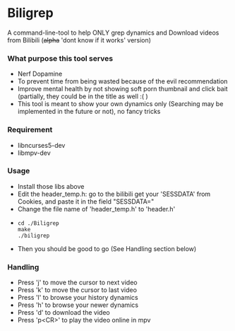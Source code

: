# Biligrep
A command-line-tool to help ONLY grep dynamics and Download videos from Bilibili (~~alpha~~ 'dont know if it works' version)

### What purpose this tool serves
- Nerf Dopamine
- To prevent time from being wasted because of the evil recommendation
- Improve mental health by not showing soft porn thumbnail and click bait (partially, they could be in the title as well :( )
- This tool is meant to show your own dynamics only (Searching may be implemented in the future or not), no fancy tricks

### Requirement
- libncurses5-dev
- libmpv-dev

### Usage
- Install those libs above
- Edit the header_temp.h: go to the bilibili get your 'SESSDATA' from Cookies, and paste it in the field "SESSDATA="
- Change the file name of 'header_temp.h' to 'header.h'
- ```
  cd ./Biligrep
  make
  ./biligrep
  ```
- Then you should be good to go (See Handling section below)

### Handling
- Press 'j' to move the cursor to next video
- Press 'k' to move the cursor to last video
- Press 'l' to browse your history dynamics
- Press 'h' to browse your newer dynamics 
- Press 'd' to download the video
- Press 'p\<CR>' to play the video online in mpv
